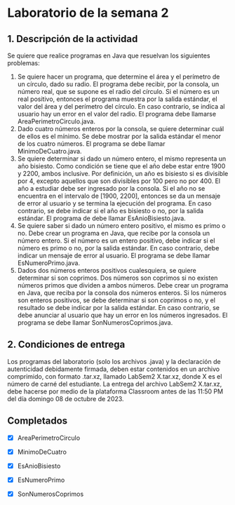 # Laboratorio de la semana 2

## 1. Descripción de la actividad

Se quiere que realice programas en Java que resuelvan los siguientes problemas:

1. Se quiere hacer un programa, que determine el área y el perímetro de un círculo, dado su radio. El programa debe recibir, por la consola, un número real, que se supone es el radio del círculo. Si el número es un real positivo, entonces el programa muestra por la salida estándar, el valor del área y del perímetro del círculo. En caso contrario, se indica al usuario hay un error en el valor del radio. El programa debe llamarse AreaPerimetroCirculo.java.
2. Dado cuatro números enteros por la consola, se quiere determinar cuál de ellos es el mínimo. Se debe mostrar por la salida estándar el menor de los cuatro números. El programa se debe llamar MinimoDeCuatro.java.
3. Se quiere determinar si dado un número entero, el mismo representa un año bisiesto. Como condición se tiene que el año debe estar entre 1900 y 2200, ambos inclusive. Por definición, un año es bisiesto si es divisible por 4, excepto aquellos que son divisibles por 100 pero no por 400. El año a estudiar debe ser ingresado por la consola. Si el año no se encuentra en el intervalo de [1900, 2200], entonces se da un mensaje de error al usuario y se termina la ejecución del programa. En caso contrario, se debe indicar si el año es bisiesto o no, por la salida estándar. El programa de debe llamar EsAnioBisiesto.java.
4. Se quiere saber si dado un número entero positivo, el mismo es primo o no. Debe crear un programa en Java, que recibe por la consola un número entero. Si el número es un entero positivo, debe indicar si el número es primo o no, por la salida estándar. En caso contrario, debe indicar un mensaje de error al usuario. El programa se debe llamar EsNumeroPrimo.java.
5. Dados dos números enteros positivos cualesquiera, se quiere determinar si son coprimos. Dos números son coprimos si no existen números primos que dividen a ambos números. Debe crear un programa en Java, que reciba por la consola dos números enteros. Si los números son enteros positivos, se debe determinar si son coprimos o no, y el resultado se debe indicar por la salida estándar. En caso contrario, se debe anunciar al usuario que hay un error en los números ingresados. El programa se debe llamar SonNumerosCoprimos.java.

## 2. Condiciones de entrega

Los programas del laboratorio (solo los archivos .java) y la declaración de autenticidad debidamente firmada, deben estar contenidos en un archivo comprimido, con formato .tar.xz, llamado LabSem2 X.tar.xz, donde X es el número de carné del estudiante. La entrega del archivo LabSem2 X.tar.xz, debe hacerse por medio de la plataforma Classroom antes de las 11:50 PM del día domingo 08 de octubre de 2023.

## Completados

- [x] AreaPerimetroCirculo
- [X] MinimoDeCuatro
- [x] EsAnioBisiesto
- [x] EsNumeroPrimo
- [x] SonNumerosCoprimos

